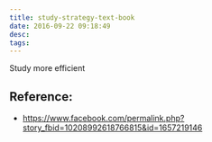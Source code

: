 ```yaml
---
title: study-strategy-text-book
date: 2016-09-22 09:18:49
desc:
tags:
---
```


Study more efficient

## Reference:

* https://www.facebook.com/permalink.php?story_fbid=10208992618766815&id=1657219146
